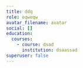 ```yaml
---
title: ddq
role: eqweqw
avatar_filename: avatar
social: []
education:
  courses:
    - course: dsad
      institution: dsaassad
superuser: false
---
```

